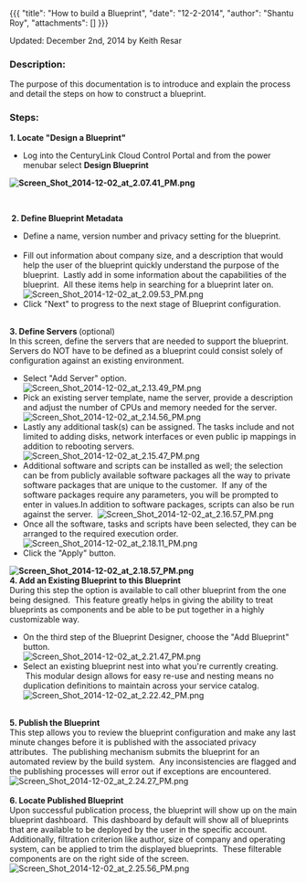 {{{
  "title": "How to build a Blueprint",
  "date": "12-2-2014",
  "author": "Shantu Roy",
  "attachments": []
}}}

<p>Updated: December 2nd, 2014 by Keith Resar</p>
<h3>Description:</h3>
<p>The purpose of this documentation is to introduce and explain the process and detail the steps on how to construct a blueprint.</p>
<h3>Steps:</h3>
<p><strong>1. Locate "Design a Blueprint"</strong>
</p>
<ul>
  <li>Log into the CenturyLink Cloud Control Portal and from the power menubar select&nbsp;<strong>Design Blueprint</strong>
  </li>
</ul>
<p><strong><img src="https://t3n.zendesk.com/attachments/token/BNUkB19Ag86QK32ZC95DqcTDc/?name=Screen+Shot+2014-12-02+at+2.07.41+PM.png" alt="Screen_Shot_2014-12-02_at_2.07.41_PM.png" /></strong>
</p>
<p><strong>&nbsp;</strong>
</p>
<p><strong>&nbsp;2. Define Blueprint Metadata</strong>
</p>
<ul>
  <li>Define a name, version number and privacy setting for the blueprint.
    <br />
    <br />
  </li>
  <li>Fill out information about company size, and a description that would help the user of the blueprint quickly understand the purpose of the blueprint.&nbsp; Lastly add in some information about the capabilities of the blueprint.&nbsp; All these items
    help in searching for a blueprint later on.
    <br /><img src="https://t3n.zendesk.com/attachments/token/aHB8ZMcVEbFuOopLnKr4BrnSY/?name=Screen+Shot+2014-12-02+at+2.09.53+PM.png" alt="Screen_Shot_2014-12-02_at_2.09.53_PM.png" />
  </li>
  <li>Click "Next" to progress to the next stage of Blueprint configuration.</li>
</ul>
<div><strong>&nbsp;</strong>
</div>
<div><strong>3. Define Servers </strong>(optional)</div>
<div>In this screen, define the servers that are needed to support the blueprint.&nbsp; Servers do NOT have to be defined as a blueprint could consist solely of configuration against an existing environment.</div>
<div>
  <ul>
    <li>Select "Add Server" option.
      <br /><img src="https://t3n.zendesk.com/attachments/token/UJIYmDbK3XteKdclSFr3TfqIc/?name=Screen+Shot+2014-12-02+at+2.13.49+PM.png" alt="Screen_Shot_2014-12-02_at_2.13.49_PM.png" />
    </li>
    <li>Pick an existing server template, name the server, provide a description and adjust the number of CPUs and memory needed for the server.
      <br /><img src="https://t3n.zendesk.com/attachments/token/EUR2r0qfw2oLMH9TpOebzIUWx/?name=Screen+Shot+2014-12-02+at+2.14.56+PM.png" alt="Screen_Shot_2014-12-02_at_2.14.56_PM.png" />
    </li>
    <li>Lastly any additional task(s) can be assigned. The tasks include and not limited to adding disks, network interfaces or even public ip mappings in addition to rebooting servers.&nbsp;
      <br /><img src="https://t3n.zendesk.com/attachments/token/VX7qBbETYXhdeYqYL7Hrpx5le/?name=Screen+Shot+2014-12-02+at+2.15.47+PM.png" alt="Screen_Shot_2014-12-02_at_2.15.47_PM.png" />
    </li>
    <li>Additional software and scripts can be installed as well; the selection can be from publicly available software packages all the way to private software packages that are unique to the customer.&nbsp; If any of the software packages require any parameters,
      you will be prompted to enter in values.In addition to software packages, scripts can also be run against the server. &nbsp;<img src="https://t3n.zendesk.com/attachments/token/WaFm6NAeFWw87X12iYpWooN7k/?name=Screen+Shot+2014-12-02+at+2.16.57+PM.png"
      alt="Screen_Shot_2014-12-02_at_2.16.57_PM.png" />
    </li>
    <li>Once all the software, tasks and scripts have been selected, they can be arranged to the required execution order.
      <br /><img src="https://t3n.zendesk.com/attachments/token/9acEOIZtuEW0HMWyw9gyDy55E/?name=Screen+Shot+2014-12-02+at+2.18.11+PM.png" alt="Screen_Shot_2014-12-02_at_2.18.11_PM.png" />
    </li>
    <li>Click the "Apply" button.</li>
  </ul>
  <div><strong><img src="https://t3n.zendesk.com/attachments/token/xwhtwQAgLGpqBopAaCotVs0KJ/?name=Screen+Shot+2014-12-02+at+2.18.57+PM.png" alt="Screen_Shot_2014-12-02_at_2.18.57_PM.png" /></strong>
  </div>
  <div></div>
  <div><strong>4. Add an Existing Blueprint to this Blueprint</strong>
  </div>
  <div>During this step the option is available to call other blueprint from the one being designed.&nbsp; This feature greatly helps in giving the ability to treat blueprints as components and be able to be put together in a highly customizable way.</div>
  <div>
    <ul>
      <li>On the third step of the Blueprint Designer, choose the "Add Blueprint" button.
        <br /><img src="https://t3n.zendesk.com/attachments/token/Mf07Cz4lA0q1qymCkDRDWLdaL/?name=Screen+Shot+2014-12-02+at+2.21.47+PM.png" alt="Screen_Shot_2014-12-02_at_2.21.47_PM.png" />
      </li>
      <li>Select an existing blueprint nest into what you're currently creating. &nbsp;This modular design allows for easy re-use and nesting means no duplication definitions to maintain across your service catalog.
        <br /><img src="https://t3n.zendesk.com/attachments/token/vVLVEuXFfd9UMdGXV70EWDCKw/?name=Screen+Shot+2014-12-02+at+2.22.42+PM.png" alt="Screen_Shot_2014-12-02_at_2.22.42_PM.png" />
      </li>
    </ul>
    <div><strong>&nbsp;</strong>
    </div>
    <div><strong>5. Publish the Blueprint</strong>
    </div>
    <div>This step allows you to review the blueprint configuration and make any last minute changes before it is published with the associated privacy attributes.&nbsp; The publishing mechanism submits the blueprint for an automated review by the build system.&nbsp;
      Any inconsistencies are flagged and the publishing processes will error out if exceptions are encountered.</div>
    <div><img src="https://t3n.zendesk.com/attachments/token/IdQTXrZERierunNjQWPtGjLZz/?name=Screen+Shot+2014-12-02+at+2.24.27+PM.png" alt="Screen_Shot_2014-12-02_at_2.24.27_PM.png" />
    </div>
    <div></div>
    <div><strong>&nbsp;</strong>
    </div>
    <div><strong>6. Locate Published Blueprint</strong>
    </div>
    <div>Upon successful publication process, the blueprint will show up on the main blueprint dashboard.&nbsp; This dashboard by default will show all of blueprints that are available to be deployed by the user in the specific account.&nbsp; Additionally,
      filtration criterion like author, size of company and operating system, can be applied to trim the displayed blueprints. &nbsp;These filterable components are on the right side of the screen.</div>
    <div><img src="https://t3n.zendesk.com/attachments/token/xNLLJRIY21vg5yEohMgkeYy22/?name=Screen+Shot+2014-12-02+at+2.25.56+PM.png" alt="Screen_Shot_2014-12-02_at_2.25.56_PM.png" />
    </div>
  </div>
</div>